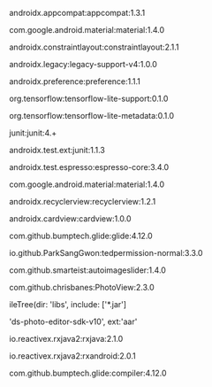 androidx.appcompat:appcompat:1.3.1

com.google.android.material:material:1.4.0

androidx.constraintlayout:constraintlayout:2.1.1

androidx.legacy:legacy-support-v4:1.0.0

androidx.preference:preference:1.1.1

org.tensorflow:tensorflow-lite-support:0.1.0

org.tensorflow:tensorflow-lite-metadata:0.1.0

junit:junit:4.+

androidx.test.ext:junit:1.1.3

androidx.test.espresso:espresso-core:3.4.0

com.google.android.material:material:1.4.0

androidx.recyclerview:recyclerview:1.2.1

androidx.cardview:cardview:1.0.0

com.github.bumptech.glide:glide:4.12.0

io.github.ParkSangGwon:tedpermission-normal:3.3.0

com.github.smarteist:autoimageslider:1.4.0

com.github.chrisbanes:PhotoView:2.3.0

ileTree(dir: 'libs', include: ['*.jar']

'ds-photo-editor-sdk-v10', ext:'aar'

io.reactivex.rxjava2:rxjava:2.1.0

io.reactivex.rxjava2:rxandroid:2.0.1

com.github.bumptech.glide:compiler:4.12.0
